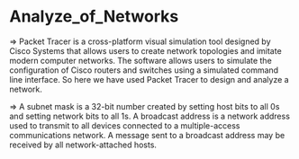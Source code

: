 # Analyze_of_Networks

=> Packet Tracer is a cross-platform visual simulation tool designed by Cisco Systems that allows users to create network topologies and imitate modern computer networks. The software allows users to simulate the configuration of Cisco routers and switches using a simulated command line interface. So here we have used Packet Tracer to design and analyze a network.

=> A subnet mask is a 32-bit number created by setting host bits to all 0s and setting network bits to all 1s. A broadcast address is a network address used to transmit to all devices connected to a multiple-access communications network. A message sent to a broadcast address may be received by all network-attached hosts.
